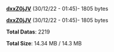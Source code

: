 [**dxxZ0jJV**](/data/dxxZ0jJV.txt) (30/12/22 - 01:45)- 1805 bytes

[**dxxZ0jJV**](/data/dxxZ0jJV.txt) (30/12/22 - 01:45)- 1805 bytes

**Total Datas**: 2219

**Total Size**: 14.34 MB / 14.3 MB